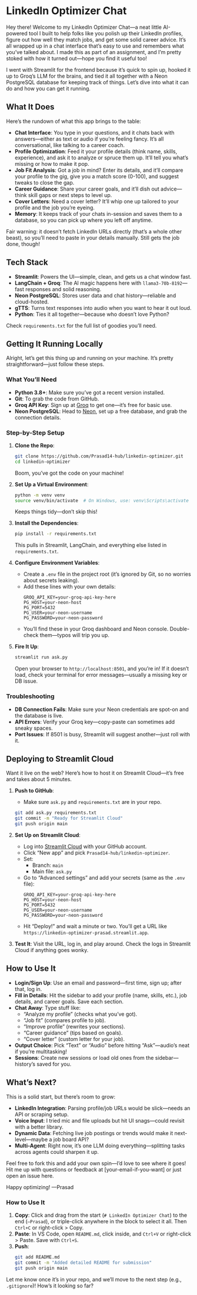 # LinkedIn Optimizer Chat

Hey there! Welcome to my LinkedIn Optimizer Chat—a neat little AI-powered tool I built to help folks like you polish up their LinkedIn profiles, figure out how well they match jobs, and get some solid career advice. It’s all wrapped up in a chat interface that’s easy to use and remembers what you’ve talked about. I made this as part of an assignment, and I’m pretty stoked with how it turned out—hope you find it useful too!

I went with Streamlit for the frontend because it’s quick to spin up, hooked it up to Groq’s LLM for the brains, and tied it all together with a Neon PostgreSQL database for keeping track of things. Let’s dive into what it can do and how you can get it running.

## What It Does

Here’s the rundown of what this app brings to the table:

- **Chat Interface**: You type in your questions, and it chats back with answers—either as text or audio if you’re feeling fancy. It’s all conversational, like talking to a career coach.
- **Profile Optimization**: Feed it your profile details (think name, skills, experience), and ask it to analyze or spruce them up. It’ll tell you what’s missing or how to make it pop.
- **Job Fit Analysis**: Got a job in mind? Enter its details, and it’ll compare your profile to the gig, give you a match score (0-100), and suggest tweaks to close the gap.
- **Career Guidance**: Share your career goals, and it’ll dish out advice—think skill gaps or next steps to level up.
- **Cover Letters**: Need a cover letter? It’ll whip one up tailored to your profile and the job you’re eyeing.
- **Memory**: It keeps track of your chats in-session and saves them to a database, so you can pick up where you left off anytime.

Fair warning: it doesn’t fetch LinkedIn URLs directly (that’s a whole other beast), so you’ll need to paste in your details manually. Still gets the job done, though!

## Tech Stack

- **Streamlit**: Powers the UI—simple, clean, and gets us a chat window fast.
- **LangChain + Groq**: The AI magic happens here with `llama3-70b-8192`—fast responses and solid reasoning.
- **Neon PostgreSQL**: Stores user data and chat history—reliable and cloud-hosted.
- **gTTS**: Turns text responses into audio when you want to hear it out loud.
- **Python**: Ties it all together—because who doesn’t love Python?

Check `requirements.txt` for the full list of goodies you’ll need.

## Getting It Running Locally

Alright, let’s get this thing up and running on your machine. It’s pretty straightforward—just follow these steps.

### What You’ll Need
- **Python 3.8+**: Make sure you’ve got a recent version installed.
- **Git**: To grab the code from GitHub.
- **Groq API Key**: Sign up at [Groq](https://groq.com) to get one—it’s free for basic use.
- **Neon PostgreSQL**: Head to [Neon](https://neon.tech), set up a free database, and grab the connection details.

### Step-by-Step Setup
1. **Clone the Repo**:
   ```bash
   git clone https://github.com/Prasad14-hub/linkedin-optimizer.git
   cd linkedin-optimizer
   ```
   Boom, you’ve got the code on your machine!

2. **Set Up a Virtual Environment**:
   ```bash
   python -m venv venv
   source venv/bin/activate  # On Windows, use: venv\Scripts\activate
   ```
   Keeps things tidy—don’t skip this!

3. **Install the Dependencies**:
   ```bash
   pip install -r requirements.txt
   ```
   This pulls in Streamlit, LangChain, and everything else listed in `requirements.txt`.

4. **Configure Environment Variables**:
   - Create a `.env` file in the project root (it’s ignored by Git, so no worries about secrets leaking).
   - Add these lines with your own details:
     ```
     GROQ_API_KEY=your-groq-api-key-here
     PG_HOST=your-neon-host
     PG_PORT=5432
     PG_USER=your-neon-username
     PG_PASSWORD=your-neon-password
     ```
   - You’ll find these in your Groq dashboard and Neon console. Double-check them—typos will trip you up.

5. **Fire It Up**:
   ```bash
   streamlit run ask.py
   ```
   Open your browser to `http://localhost:8501`, and you’re in! If it doesn’t load, check your terminal for error messages—usually a missing key or DB issue.

### Troubleshooting
- **DB Connection Fails**: Make sure your Neon credentials are spot-on and the database is live.
- **API Errors**: Verify your Groq key—copy-paste can sometimes add sneaky spaces.
- **Port Issues**: If 8501 is busy, Streamlit will suggest another—just roll with it.

## Deploying to Streamlit Cloud

Want it live on the web? Here’s how to host it on Streamlit Cloud—it’s free and takes about 5 minutes.

1. **Push to GitHub**:
   - Make sure `ask.py` and `requirements.txt` are in your repo.
   ```bash
   git add ask.py requirements.txt
   git commit -m "Ready for Streamlit Cloud"
   git push origin main
   ```

2. **Set Up on Streamlit Cloud**:
   - Log into [Streamlit Cloud](https://streamlit.io/cloud) with your GitHub account.
   - Click “New app” and pick `Prasad14-hub/linkedin-optimizer`.
   - Set:
     - Branch: `main`
     - Main file: `ask.py`
   - Go to “Advanced settings” and add your secrets (same as the `.env` file):
     ```
     GROQ_API_KEY=your-groq-api-key-here
     PG_HOST=your-neon-host
     PG_PORT=5432
     PG_USER=your-neon-username
     PG_PASSWORD=your-neon-password
     ```
   - Hit “Deploy!” and wait a minute or two. You’ll get a URL like `https://linkedin-optimizer-prasad.streamlit.app`.

3. **Test It**: Visit the URL, log in, and play around. Check the logs in Streamlit Cloud if anything goes wonky.

## How to Use It

- **Login/Sign Up**: Use an email and password—first time, sign up; after that, log in.
- **Fill in Details**: Hit the sidebar to add your profile (name, skills, etc.), job details, and career goals. Save each section.
- **Chat Away**: Type stuff like:
  - “Analyze my profile” (checks what you’ve got).
  - “Job fit” (compares profile to job).
  - “Improve profile” (rewrites your sections).
  - “Career guidance” (tips based on goals).
  - “Cover letter” (custom letter for your job).
- **Output Choice**: Pick “Text” or “Audio” before hitting “Ask”—audio’s neat if you’re multitasking!
- **Sessions**: Create new sessions or load old ones from the sidebar—history’s saved for you.

## What’s Next?

This is a solid start, but there’s room to grow:
- **LinkedIn Integration**: Parsing profile/job URLs would be slick—needs an API or scraping setup.
- **Voice Input**: I tried mic and file uploads but hit UI snags—could revisit with a better library.
- **Dynamic Data**: Fetching live job postings or trends would make it next-level—maybe a job board API?
- **Multi-Agent**: Right now, it’s one LLM doing everything—splitting tasks across agents could sharpen it up.

Feel free to fork this and add your own spin—I’d love to see where it goes! Hit me up with questions or feedback at [your-email-if-you-want] or just open an issue here.

Happy optimizing!
—Prasad

### How to Use It
1. **Copy**: Click and drag from the start (`# LinkedIn Optimizer Chat`) to the end (`—Prasad`), or triple-click anywhere in the block to select it all. Then `Ctrl+C` or right-click > Copy.
2. **Paste**: In VS Code, open `README.md`, click inside, and `Ctrl+V` or right-click > Paste. Save with `Ctrl+S`.
3. **Push**:
   ```bash
   git add README.md
   git commit -m "Added detailed README for submission"
   git push origin main
   ```

Let me know once it’s in your repo, and we’ll move to the next step (e.g., `.gitignore`)! How’s it looking so far?

